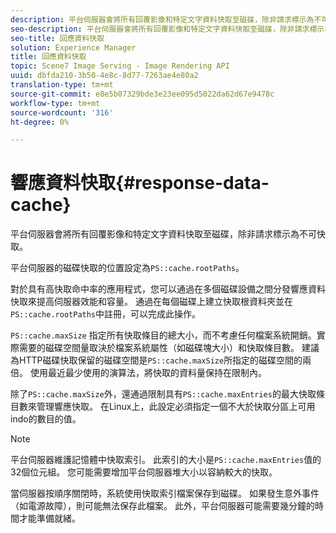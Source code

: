 ```yaml
---
description: 平台伺服器會將所有回覆影像和特定文字資料快取至磁碟，除非請求標示為不可快取。
seo-description: 平台伺服器會將所有回覆影像和特定文字資料快取至磁碟，除非請求標示為不可快取。
seo-title: 回應資料快取
solution: Experience Manager
title: 回應資料快取
topic: Scene7 Image Serving - Image Rendering API
uuid: dbfda210-3b50-4e8c-8d77-7263ae4e80a2
translation-type: tm+mt
source-git-commit: e8e5b07329bde3e23ee095d5022da62d67e9478c
workflow-type: tm+mt
source-wordcount: '316'
ht-degree: 0%

---
```



# 響應資料快取{#response-data-cache}

平台伺服器會將所有回覆影像和特定文字資料快取至磁碟，除非請求標示為不可快取。

平台伺服器的磁碟快取的位置設定為`PS::cache.rootPaths`。

對於具有高快取命中率的應用程式，您可以通過在多個磁碟設備之間分發響應資料快取來提高伺服器效能和容量。 通過在每個磁碟上建立快取根資料夾並在`PS::cache.rootPaths`中註冊，可以完成此操作。

`PS::cache.maxSize` 指定所有快取條目的總大小，而不考慮任何檔案系統開銷。實際需要的磁碟空間量取決於檔案系統屬性（如磁碟塊大小）和快取條目數。 建議為HTTP磁碟快取保留的磁碟空間是`PS::cache.maxSize`所指定的磁碟空間的兩倍。 使用最近最少使用的演算法，將快取的資料量保持在限制內。

除了`PS::cache.maxSize`外，還通過限制具有`PS::cache.maxEntries`的最大快取條目數來管理響應快取。 在Linux上，此設定必須指定一個不大於快取分區上可用indo的數目的值。

>[!NOTE]
>
>平台伺服器維護記憶體中快取索引。 此索引的大小是`PS::cache.maxEntries`值的32個位元組。 您可能需要增加平台伺服器堆大小以容納較大的快取。

當伺服器按順序關閉時，系統使用快取索引檔案保存到磁碟。 如果發生意外事件（如電源故障），則可能無法保存此檔案。 此外，平台伺服器可能需要幾分鐘的時間才能準備就緒。
